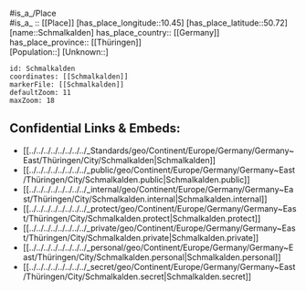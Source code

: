 ﻿---
location: [50.72,10.45] 
mapzoom: [7,12] 
mapmarker: city 
type: City
tags:
- geo/City


SpocWebEntityId: 34044
isDeleted: false
confidential: public

---
#is_a_/Place  
#is_a_ :: [[Place]] 
[has_place_longitude::10.45] 
[has_place_latitude::50.72] 
[name::Schmalkalden] 
has_place_country:: [[Germany]]  
has_place_province:: [[Thüringen]]  
[Population::] 
[Unknown::] 


```leaflet
id: Schmalkalden
coordinates: [[Schmalkalden]] 
markerFile: [[Schmalkalden]] 
defaultZoom: 11 
maxZoom: 18
```


## Confidential Links & Embeds: 
- [[../../../../../../../../_Standards/geo/Continent/Europe/Germany/Germany~East/Thüringen/City/Schmalkalden|Schmalkalden]] 
- [[../../../../../../../../_public/geo/Continent/Europe/Germany/Germany~East/Thüringen/City/Schmalkalden.public|Schmalkalden.public]] 
- [[../../../../../../../../_internal/geo/Continent/Europe/Germany/Germany~East/Thüringen/City/Schmalkalden.internal|Schmalkalden.internal]] 
- [[../../../../../../../../_protect/geo/Continent/Europe/Germany/Germany~East/Thüringen/City/Schmalkalden.protect|Schmalkalden.protect]] 
- [[../../../../../../../../_private/geo/Continent/Europe/Germany/Germany~East/Thüringen/City/Schmalkalden.private|Schmalkalden.private]] 
- [[../../../../../../../../_personal/geo/Continent/Europe/Germany/Germany~East/Thüringen/City/Schmalkalden.personal|Schmalkalden.personal]] 
- [[../../../../../../../../_secret/geo/Continent/Europe/Germany/Germany~East/Thüringen/City/Schmalkalden.secret|Schmalkalden.secret]] 

